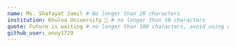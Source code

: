 ```yaml
---
name: Ms. Shafayat Jamil # No longer than 28 characters
institution: Khulna University 🚩 # no longer than 58 characters
quote: Future is waiting # no longer than 100 characters, avoid using quotes(") to guarantee the format remains the same.
github_user: anoy1729
---
```

